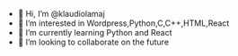 - 👋 Hi, I’m @klaudiolamaj
- 👀 I’m interested in Wordpress,Python,C,C++,HTML,React
- 🌱 I’m currently learning Python and React
- 💞️ I’m looking to collaborate on the future
